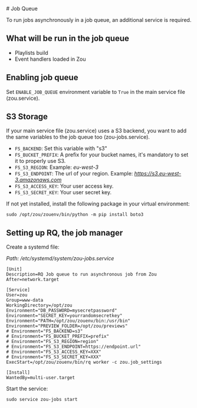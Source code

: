 # Job Queue

To run jobs asynchronously in a job queue, an additional service
is required.


## What will be run in the job queue

* Playlists build
* Event handlers loaded in Zou


## Enabling job queue

Set `ENABLE_JOB_QUEUE` environment variable to `True` in the main service file (zou.service).

## S3 Storage

If your main service file (zou.service) uses a S3 backend, you want to add the same variables to the job queue too (zou-jobs.service).

* `FS_BACKEND`: Set this variable with "s3"
* `FS_BUCKET_PREFIX`: A prefix for your bucket names, it's mandatory to 
   set it to properly use S3.
* `FS_S3_REGION`: Example: *eu-west-3*
* `FS_S3_ENDPOINT`: The url of your region. 
   Example: *https://s3.eu-west-3.amazonaws.com*
* `FS_S3_ACCESS_KEY`: Your user access key.
* `FS_S3_SECRET_KEY`: Your user secret key.

If not yet installed, install the following package in your virtual environment:

```
sudo /opt/zou/zouenv/bin/python -m pip install boto3
```

## Setting up RQ, the job manager

Create a systemd file:

*Path: /etc/systemd/system/zou-jobs.service*

```
[Unit]
Description=RQ Job queue to run asynchronous job from Zou
After=network.target

[Service]
User=zou
Group=www-data
WorkingDirectory=/opt/zou
Environment="DB_PASSWORD=mysecretpassword"
Environment="SECRET_KEY=yourrandomsecretkey"
Environment="PATH=/opt/zou/zouenv/bin:/usr/bin"
Environment="PREVIEW_FOLDER=/opt/zou/previews"
# Environment="FS_BACKEND=s3"
# Environment="FS_BUCKET_PREFIX=prefix"
# Environment="FS_S3_REGION=region"
# Environment="FS_S3_ENDPOINT=https://endpoint.url"
# Environment="FS_S3_ACCESS_KEY=XXX"
# Environment="FS_S3_SECRET_KEY=XXX"
ExecStart=/opt/zou/zouenv/bin/rq worker -c zou.job_settings 

[Install]
WantedBy=multi-user.target
```

Start the service:
```
sudo service zou-jobs start
```
